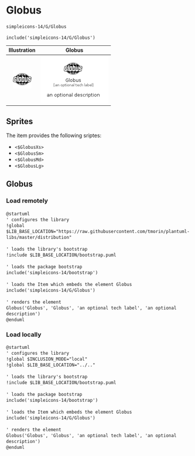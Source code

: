 # Globus


```text
simpleicons-14/G/Globus
```

```text
include('simpleicons-14/G/Globus')
```



| Illustration | Globus |
| :---: | :---: |
| ![illustration for Illustration](../../simpleicons-14/G/Globus.png) | ![illustration for Globus](../../simpleicons-14/G/Globus.Local.png) |



## Sprites
The item provides the following sriptes:

- `<$GlobusXs>`
- `<$GlobusSm>`
- `<$GlobusMd>`
- `<$GlobusLg>`





## Globus

### Load remotely
```plantuml
@startuml
' configures the library
!global $LIB_BASE_LOCATION="https://raw.githubusercontent.com/tmorin/plantuml-libs/master/distribution"

' loads the library's bootstrap
!include $LIB_BASE_LOCATION/bootstrap.puml

' loads the package bootstrap
include('simpleicons-14/bootstrap')

' loads the Item which embeds the element Globus
include('simpleicons-14/G/Globus')

' renders the element
Globus('Globus', 'Globus', 'an optional tech label', 'an optional description')
@enduml
```

### Load locally
```plantuml
@startuml
' configures the library
!global $INCLUSION_MODE="local"
!global $LIB_BASE_LOCATION="../.."

' loads the library's bootstrap
!include $LIB_BASE_LOCATION/bootstrap.puml

' loads the package bootstrap
include('simpleicons-14/bootstrap')

' loads the Item which embeds the element Globus
include('simpleicons-14/G/Globus')

' renders the element
Globus('Globus', 'Globus', 'an optional tech label', 'an optional description')
@enduml
```

